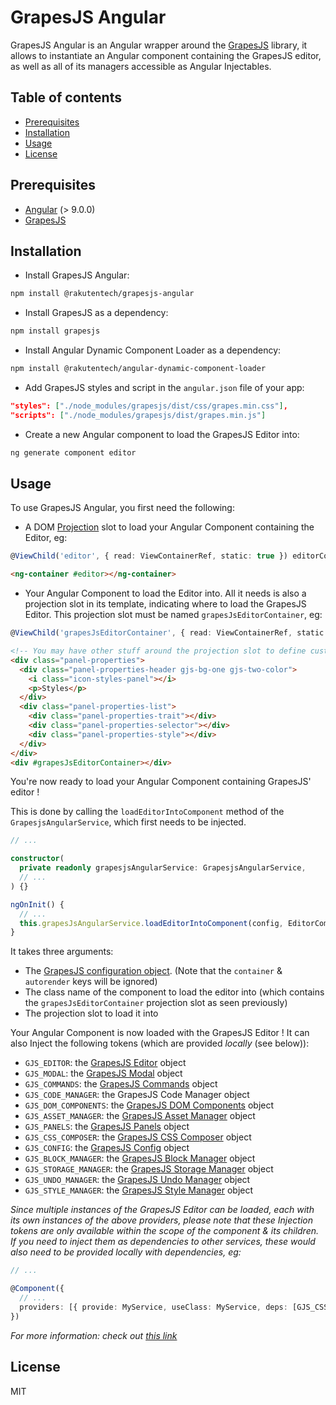 # GrapesJS Angular

GrapesJS Angular is an Angular wrapper around the [GrapesJS](https://grapesjs.com/) library, it allows to instantiate an Angular component containing the GrapesJS editor, as well as all of its managers accessible as Angular Injectables.

## Table of contents

- [Prerequisites](#Prerequisites)
- [Installation](#Installation)
- [Usage](#usage)
- [License](#license)

## Prerequisites

- [Angular](https://angular.io/) (> 9.0.0)
- [GrapesJS](https://grapesjs.com/)

## Installation

- Install GrapesJS Angular:

```bash
npm install @rakutentech/grapesjs-angular
```

- Install GrapesJS as a dependency:

```bash
npm install grapesjs
```

- Install Angular Dynamic Component Loader as a dependency:

```bash
npm install @rakutentech/angular-dynamic-component-loader
```

- Add GrapesJS styles and script in the `angular.json` file of your app:

```json
"styles": ["./node_modules/grapesjs/dist/css/grapes.min.css"],
"scripts": ["./node_modules/grapesjs/dist/grapes.min.js"]
```

- Create a new Angular component to load the GrapesJS Editor into:

```bash
ng generate component editor
```

## Usage

To use GrapesJS Angular, you first need the following:

- A DOM [Projection](https://angular.io/guide/lifecycle-hooks#responding-to-projected-content-changes) slot to load your Angular Component containing the Editor, eg:

```typescript
@ViewChild('editor', { read: ViewContainerRef, static: true }) editorContainer;
```

```html
<ng-container #editor></ng-container>
```

- Your Angular Component to load the Editor into. All it needs is also a projection slot in its template, indicating where to load the GrapesJS Editor. This projection slot must be named `grapesJsEditorContainer`, eg:

```typescript
@ViewChild('grapesJsEditorContainer', { read: ViewContainerRef, static: true }) grapesJsEditorContainer;
```

```html
<!-- You may have other stuff around the projection slot to define custom panels, etc ... -->
<div class="panel-properties">
  <div class="panel-properties-header gjs-bg-one gjs-two-color">
    <i class="icon-styles-panel"></i>
    <p>Styles</p>
  </div>
  <div class="panel-properties-list">
    <div class="panel-properties-trait"></div>
    <div class="panel-properties-selector"></div>
    <div class="panel-properties-style"></div>
  </div>
</div>
<div #grapesJsEditorContainer></div>
```

You're now ready to load your Angular Component containing GrapesJS' editor !

This is done by calling the `loadEditorIntoComponent` method of the `GrapesjsAngularService`, which first needs to be injected.

```typescript
// ...

constructor(
  private readonly grapesjsAngularService: GrapesjsAngularService,
  // ...
) {}

ngOnInit() {
  // ...
  this.grapesJsAngularService.loadEditorIntoComponent(config, EditorComponent, this.editorContainer);
}
```

It takes three arguments:

- The [GrapesJS configuration object](https://github.com/artf/grapesjs/blob/master/src/editor/config/config.js). (Note that the `container` & `autorender` keys will be ignored)
- The class name of the component to load the editor into (which contains the `grapesJsEditorContainer` projection slot as seen previously)
- The projection slot to load it into

Your Angular Component is now loaded with the GrapesJS Editor ! It can also Inject the following tokens (which are provided _locally_ (see below)):

- `GJS_EDITOR`: the [GrapesJS Editor](https://grapesjs.com/docs/api/editor.html) object
- `GJS_MODAL`: the [GrapesJS Modal](https://grapesjs.com/docs/api/modal_dialog.html) object
- `GJS_COMMANDS`: the [GrapesJS Commands](https://grapesjs.com/docs/api/commands.html) object
- `GJS_CODE_MANAGER`: the GrapesJS Code Manager object
- `GJS_DOM_COMPONENTS`: the [GrapesJS DOM Components](https://grapesjs.com/docs/api/components.html) object
- `GJS_ASSET_MANAGER`: the [GrapesJS Asset Manager](https://grapesjs.com/docs/api/assets.html) object
- `GJS_PANELS`: the [GrapesJS Panels](https://grapesjs.com/docs/api/panels.html#panels) object
- `GJS_CSS_COMPOSER`: the [GrapesJS CSS Composer](https://grapesjs.com/docs/api/css_composer.html) object
- `GJS_CONFIG`: the [GrapesJS Config](https://github.com/artf/grapesjs/blob/master/src/editor/config/config.js) object
- `GJS_BLOCK_MANAGER`: the [GrapesJS Block Manager](https://grapesjs.com/docs/api/block_manager.html) object
- `GJS_STORAGE_MANAGER`: the [GrapesJS Storage Manager](https://grapesjs.com/docs/api/storage_manager.html) object
- `GJS_UNDO_MANAGER`: the [GrapesJS Undo Manager](https://grapesjs.com/docs/api/undo_manager.html) object
- `GJS_STYLE_MANAGER`: the [GrapesJS Style Manager](https://grapesjs.com/docs/api/style_manager.html) object

_Since multiple instances of the GrapesJS Editor can be loaded, each with its own instances of the above providers, please note that these Injection tokens are only available within the scope of the component & its children. If you need to inject them as dependencies to other services, these would also need to be provided locally with dependencies, eg:_

```typescript
// ...

@Component({
  // ...
  providers: [{ provide: MyService, useClass: MyService, deps: [GJS_CSS_COMPOSER, GJS_CONFIG] }],
})
```

_For more information: check out [this link](https://angular.io/guide/hierarchical-dependency-injection)_

## License

MIT
